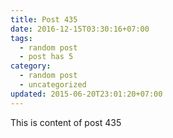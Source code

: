 ```yaml
---
title: Post 435
date: 2016-12-15T03:30:16+07:00
tags:
  - random post
  - post has 5
category:
  - random post
  - uncategorized
updated: 2015-06-20T23:01:20+07:00
---
```

This is content of post 435